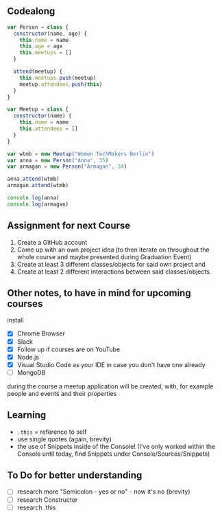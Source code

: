 ## Codealong

```javascript
var Person = class {
  constructor(name, age) {
    this.name = name
    this.age = age
    this.meetups = []
  }

  attend(meetup) {
    this.meetups.push(meetup)
    meetup.attendees.push(this)
  }
}

var Meetup = class {
  constructor(name) {
    this.name = name
    this.attendees = []
  }
}

var wtmb = new Meetup("Women TechMakers Berlin")
var anna = new Person("Anna", 35)
var armagan = new Person("Armagan", 34)

anna.attend(wtmb)
armagan.attend(wtmb)

console.log(anna)
console.log(armagan)
```

## Assignment for next Course

1. Create a GitHub account
2. Come up with an own project idea (to then iterate on throughout the whole course and maybe presented during Graduation Event)
3. Create at least 3 different classes/objects for said own project and
4. Create at least 2 different interactions between said classes/objects.

## Other notes, to have in mind for upcoming courses

install

- [x] Chrome Browser
- [x] Slack
- [x] Follow up if courses are on YouTube
- [x] Node.js
- [x] Visual Studio Code as your IDE in case you don't have one already
- [ ] MongoDB

during the course a meetup application will be created, with, for example people and events and their properties

## Learning

- `.this` = reference to self
- use single quotes (again, brevity)
- the use of Snippets inside of the Console! (I've only worked within the Console until today, find Snippets under Console/Sources/Snippets)

## To Do for better understanding

- [ ] research more "Semicolon - yes or no" - now it's no (brevity)
- [ ] research Constructor
- [ ] research .this
